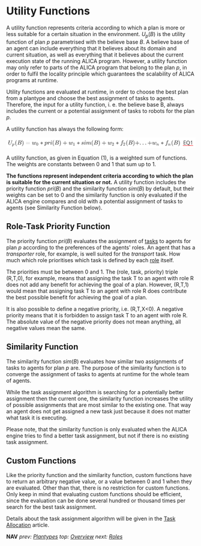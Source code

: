 # Utility Functions
A utility function represents criteria according to which a plan is more or less suitable for a certain situation in the environment. $U_p(B)$ is the utility function of plan $p$ parametrised with the believe base $B$. A believe base of an agent can include everything that it believes about its domain and current situation, as well as everything that it believes about the current execution state of the running ALICA program. However, a utility function may only refer to parts of the ALICA program that belong to the plan $p$, in order to fulfil the locality principle which guarantees the scalability of ALICA programs at runtime. 

Utility functions are evaluated at runtime, in order to choose the best plan from a plantype and choose the best assignment of tasks to agents. Therefore,  the input for a utility function, i. e. the believe base B, always includes the current or a potential assignment of tasks to robots for the plan $p$.

A utility function has always the following form:

![Utility Function $$U_p(B) = w_0*pri(B) + w_1*sim(B) + w_2*f_2(B)+...+w_n*f_n(B)$$  EQ1](../images/utility_function.png)

A utility function, as given in Equation (1), is a weighted sum of functions. The weights are constants between 0 and 1 that sum up to 1. 

**The functions represent independent criteria according to which the plan is suitable for the current situation or not.** A utility function includes the priority function $pri(B)$ and the similarity function $sim(B)$ by default, but their weights can be set to 0 and the similarity function is only evaluated if the ALICA engine compares and old with a potential assignment of tasks to agents (see Similarity Function below).

## Role-Task Priority Function

The priority function $pri(B)$ evaluates the assignment of [tasks](tasks.md) to agents for plan $p$ according to the preferences of the agents' roles. An agent that has a *transporter* role, for example, is well suited for the *transport* task. How much which role prioritises which task is defined by each [role](roles.md) itself. 

The priorities must be between 0 and 1. The (role, task, priority) triple (R,T,0), for example, means that assigning the task T to an agent with role R does not add any benefit for achieving the goal of a plan. However, (R,T,1) would mean that assigning task T to an agent with role R does contribute the best possible benefit for achieving the goal of a plan.

It is also possible to define a negative priority, i.e. (R,T,X<0). A negative priority means that it is forbidden to assign task T to an agent with role R. The absolute  value of the negative priority does not mean anything, all negative values mean the same.

## Similarity Function

The similarity function $sim(B)$ evaluates how similar two assignments of tasks to agents for plan $p$ are. The purpose of the similarity function is to converge the assignment of tasks to agents at runtime for the whole team of agents.

While the task assignment algorithm is searching for a potentially better assignment then the current one, the similarity function increases the utility of possible assignments that are most similar to the existing one. That way an agent does not get assigned a new task just because it does not matter what task it is executing.

Please note, that the similarity function is only evaluated when the ALICA engine tries to find a better task assignment, but not if there is no existing task assignment.

## Custom Functions

Like the priority function and the similarity function, custom functions have to return an arbitrary negative value, or a value between 0 and 1 when they are evaluated. Other than that, there is no restriction for custom functions. Only keep in mind that evaluating custom functions should be efficient, since the evaluation can be done several hundred or thousand times per search for the best task assignment.

Details about the task assignment algorithm will be given in the [Task Allocation](./articles/task_allocation.md) article.

**NAV** *prev: [Plantypes](plantypes.md)*  *top: [Overview](README.md)* *next: [Roles](roles.md)*

